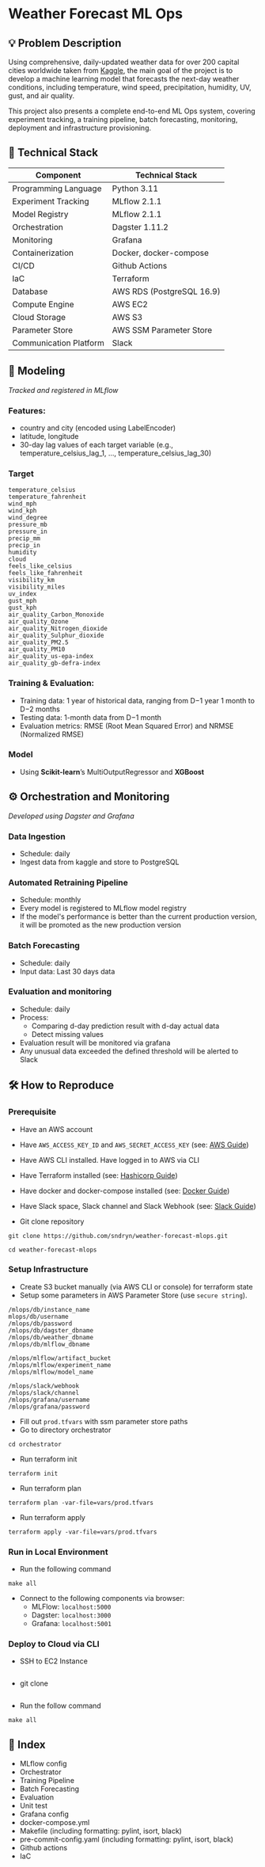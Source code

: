 # Weather Forecast ML Ops

## 💡 Problem Description

Using comprehensive, daily-updated weather data for over 200 capital cities worldwide taken from [Kaggle](https://www.kaggle.com/datasets/nelgiriyewithana/global-weather-repository/data), the main goal of the project is to develop a machine learning model that forecasts the next-day weather conditions, including temperature, wind speed, precipitation, humidity, UV, gust, and air quality.

This project also presents a complete end-to-end ML Ops system, covering experiment tracking, a training pipeline, batch forecasting, monitoring, deployment and infrastructure provisioning.


## 🔧 Technical Stack

| Component | Technical Stack |
| -------- | ------- |
| Programming Language | Python 3.11 |
| Experiment Tracking | MLflow 2.1.1 |
| Model Registry | MLflow 2.1.1 |
| Orchestration | Dagster 1.11.2
| Monitoring | Grafana |
| Containerization | Docker, docker-compose
| CI/CD | Github Actions |
| IaC | Terraform |
| Database | AWS RDS (PostgreSQL 16.9) |
| Compute Engine | AWS EC2 |
| Cloud Storage | AWS S3 |
| Parameter Store | AWS SSM Parameter Store |
| Communication Platform | Slack |

## 🔬 Modeling
*Tracked and registered in MLflow*

### Features:
- country and city (encoded using LabelEncoder)
- latitude, longitude
- 30-day lag values of each target variable (e.g., temperature_celsius_lag_1, ..., temperature_celsius_lag_30)

### Target
```
temperature_celsius
temperature_fahrenheit
wind_mph
wind_kph
wind_degree
pressure_mb
pressure_in
precip_mm
precip_in
humidity
cloud
feels_like_celsius
feels_like_fahrenheit
visibility_km
visibility_miles
uv_index
gust_mph
gust_kph
air_quality_Carbon_Monoxide
air_quality_Ozone
air_quality_Nitrogen_dioxide
air_quality_Sulphur_dioxide
air_quality_PM2.5
air_quality_PM10
air_quality_us-epa-index
air_quality_gb-defra-index
```

### Training & Evaluation:
- Training data: 1 year of historical data, ranging from D−1 year 1 month to D−2 months
- Testing data: 1-month data from D−1 month
- Evaluation metrics: RMSE (Root Mean Squared Error) and NRMSE (Normalized RMSE)

### Model
- Using **Scikit-learn**’s MultiOutputRegressor and **XGBoost**

## ⚙️ Orchestration and Monitoring
*Developed using Dagster and Grafana*

### Data Ingestion
- Schedule: daily
- Ingest data from kaggle and store to PostgreSQL

### Automated Retraining Pipeline
- Schedule: monthly
- Every model is registered to MLflow model registry
- If the model's performance is better than the current production version, it will be promoted as the new production version

### Batch Forecasting
- Schedule: daily
- Input data: Last 30 days data

### Evaluation and monitoring
- Schedule: daily
- Process:
    - Comparing d-day prediction result with d-day actual data
    - Detect missing values
- Evaluation result will be monitored via grafana
- Any unusual data exceeded the defined threshold will be alerted to Slack

## 🛠️ How to Reproduce

### Prerequisite
- Have an AWS account
- Have `AWS_ACCESS_KEY_ID` and `AWS_SECRET_ACCESS_KEY` (see: [AWS Guide](https://docs.aws.amazon.com/IAM/latest/UserGuide/id_credentials_access-keys.html))
- Have AWS CLI installed. Have logged in to AWS via CLI
- Have Terraform installed (see: [Hashicorp Guide](https://developer.hashicorp.com/terraform/tutorials/aws-get-started/install-cli))
- Have docker and docker-compose installed (see: [Docker Guide](https://www.docker.com/get-started/))
- Have Slack space, Slack channel and Slack Webhook (see: [Slack Guide](https://api.slack.com/messaging/webhooks))


- Git clone repository
```
git clone https://github.com/sndryn/weather-forecast-mlops.git

cd weather-forecast-mlops
```
### Setup Infrastructure
- Create S3 bucket manually (via AWS CLI or console) for terraform state
- Setup some parameters in AWS Parameter Store (use `secure string`).
```
/mlops/db/instance_name
mlops/db/username
/mlops/db/password
/mlops/db/dagster_dbname
/mlops/db/weather_dbname
/mlops/db/mlflow_dbname

/mlops/mlflow/artifact_bucket
/mlops/mlflow/experiment_name
/mlops/mlflow/model_name

/mlops/slack/webhook
/mlops/slack/channel
/mlops/grafana/username
/mlops/grafana/password

```
- Fill out `prod.tfvars` with ssm parameter store paths
- Go to directory orchestrator
```
cd orchestrator
```
- Run terraform init
```
terraform init
```
- Run terraform plan
```
terraform plan -var-file=vars/prod.tfvars
```
- Run terraform apply
```
terraform apply -var-file=vars/prod.tfvars
```

### Run in Local Environment
- Run the following command
```
make all
```
- Connect to the following components via browser:
    - MLFlow: `localhost:5000`
    - Dagster: `localhost:3000`
    - Grafana: `localhost:5001`

### Deploy to Cloud via CLI
- SSH to EC2 Instance
```
```
- git clone
```
```
- Run the follow command
```
make all
```

## 📑 Index
- MLflow config
- Orchestrator
- Training Pipeline
- Batch Forecasting
- Evaluation
- Unit test
- Grafana config
- docker-compose.yml
- Makefile (including formatting: pylint, isort, black)
- pre-commit-config.yaml (including formatting: pylint, isort, black)
- Github actions
- IaC
